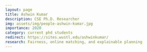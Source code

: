 ```yaml
---
layout: page
title: Ashwin Kumar
description: CSE Ph.D. Researcher
img: assets/img/people-ashwin-kumar.jpg
importance: 2020
category: current phd students
redirect: https://sites.wustl.edu/ashwinkumar/
research: Fairness, online matching, and explainable planning
---
```

